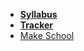 <!-- _navbar.md -->

*  **[Syllabus](README.md)**
*  **[Tracker](https://make.sc/trackspd1.4)**
* [Make School](https://www.makeschool.com)
